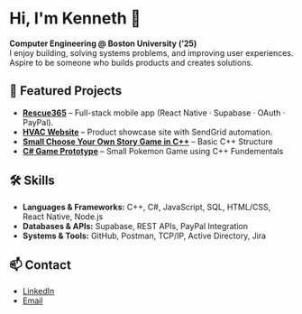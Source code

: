 # Hi, I'm Kenneth 👋

**Computer Engineering @ Boston University (’25)**  
I enjoy building, solving systems problems, and improving user experiences. Aspire to be someone who builds products and creates solutions.

## 🚀 Featured Projects
- **[Rescue365](https://github.com/Rescue365-org/r365)** – Full-stack mobile app (React Native · Supabase · OAuth · PayPal).  
- **[HVAC Website](https://github.com/kennethbyun/HVACWebsite)** – Product showcase site with SendGrid automation.  
- **[Small Choose Your Own Story Game in C++](https://github.com/kennethbyun/Dungeon-Run-C-Project)** – Basic C++ Structure 
- **[C# Game Prototype](https://github.com/kennethbyun/Pokemon-Victory-Road-KennethByun)** – Small Pokemon Game using C++ Fundementals 

## 🛠 Skills
- **Languages & Frameworks:** C++, C#, JavaScript, SQL, HTML/CSS, React Native, Node.js  
- **Databases & APIs:** Supabase, REST APIs, PayPal Integration  
- **Systems & Tools:** GitHub, Postman, TCP/IP, Active Directory, Jira  

## 📫 Contact
- [LinkedIn](https://www.linkedin.com/in/kenneth-byun-17031821b/)  
- [Email](mailto:kennethbyun1@gmail.com)  
